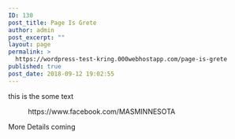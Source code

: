 ```yaml
---
ID: 130
post_title: Page Is Grete
author: admin
post_excerpt: ""
layout: page
permalink: >
  https://wordpress-test-kring.000webhostapp.com/page-is-grete
published: true
post_date: 2018-09-12 19:02:55
---
```

<!-- wp:paragraph -->
<p>this is the some text</p>
<!-- /wp:paragraph -->

<!-- wp:core-embed/facebook {"url":"https://www.facebook.com/MASMINNESOTA"} -->
<figure class="wp-block-embed-facebook wp-block-embed">
https://www.facebook.com/MASMINNESOTA
</figure>
<!-- /wp:core-embed/facebook -->

<!-- wp:cover-image {"url":"https://wordpress-test-kring.000webhostapp.com/wp-content/uploads/2018/09/courses-04-free-img.jpg","align":"left","id":112,"dimRatio":40} -->
<div class="wp-block-cover-image has-background-dim-40 has-background-dim alignleft" style="background-image:url(https://wordpress-test-kring.000webhostapp.com/wp-content/uploads/2018/09/courses-04-free-img.jpg)"><p class="wp-block-cover-image-text">More Details coming</p></div>
<!-- /wp:cover-image -->